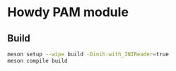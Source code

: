 # Howdy PAM module

## Build

```sh
meson setup --wipe build -Dinih:with_INIReader=true
meson compile build
```
